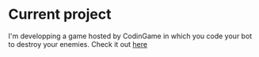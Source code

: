# Current project

I'm developping a game hosted by CodinGame in which you code your bot to destroy your enemies. Check it out [here](https://bit.ly/3ep539)
